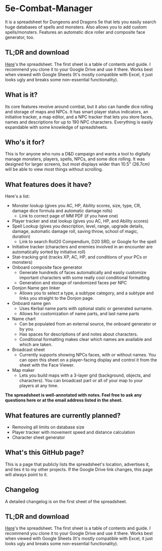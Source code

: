 # 5e-Combat-Manager
It is a spreadsheet for Dungeons and Dragons 5e that lets you easily search huge databases of spells and monsters. Also allows you to add custom spells/monsters. Features an automatic dice roller and composite face generator, too.

## TL;DR and download
[Here](https://drive.google.com/open?id=1WGKOTNFB37ucYS4P7iEuVkRPGKzEt9g1bUD0B-LbMOI)'s the spreadsheet. The first sheet is a table of contents and guide. I recommend you clone it to your Google Drive and use it there. Works best when viewed with Google Sheets (It's mostly compatible with Excel, it just looks ugly and breaks some non-essential functionality).

## What is it?
Its core features revolve around combat, but it also can handle dice rolling and storage of maps and NPCs. It has smart player status indicators, an initiative tracker, a map editor, and a NPC tracker that lets you store faces, names and descriptions for up to 190 NPC characters. Everything is easily expandable with some knowledge of spreadsheets.

## Who's it for?
This is for anyone who runs a D&D campaign and wants a tool to digitally manage monsters, players, spells, NPCs, and some dice rolling. It was designed for larger screens, but most displays wider than 10.5" (26.7cm) will be able to view most things without scrolling. 

## What features does it have?
Here's a list:
* Monster lookup (gives you AC, HP, Ability scores, size, type, CR, damage dice formula and automatic damage rolls)
   * Link to correct page of MM PDF (if you have one)
* Player tracker and stat lookup (gives you AC, HP, and Ability scores)
* Spell Lookup (gives you description, level, range, upgrade details, damage, automatic damage roll, saving throw, school of magic, duration)
   * Link to search Roll20 Compendium, D20 SRD, or Google for the spell
* Initiative tracker (characters and enemies involved in an encounter are automatically sorted by initiative roll)
* Stat-tracking grid (tracks XP, AC, HP, and conditions of your PCs or monsters)
* Onboard composite face generator
   * Generate hundreds of faces automatically and easily customize important characters with some really cool conditional formatting
   * Generation and storage of randomized faces per NPC
* Donjon Name gen linker
    * Allows you to select a type, a subtype category, and a subtype and links you straight to the Donjon page.
* Onboard name gen
   * Uses Kerbal name parts with optional static or generated surname.
   * Allows for customization of name parts, and last name parts
* Name chart
   * Can be populated from an external source, the onboard generator or by you.
   * Has spaces for descriptions of and notes about characters.
   * Conditional formatting makes clear which names are available and which are taken.
* Broadcast sheet
   * Currently supports showing NPCs faces, with or without names. You can open this sheet on a player-facing display and control it from the sheet with the Face Viewer.
* Map maker
  * Lets you build maps with a 3-layer grid (background, objects, and characters). You can broadcast part or all of your map to your players at any time.
   
**The spreadsheet is well-annotated with notes. Feel free to ask any questions here or at the email address listed in the sheet.**

## What features are currently planned?
 * Removing all limits on database size
 * Player tracker with movement speed and distance calculation
 * Character sheet generator
 
## What's this GitHub page?
This is a page that publicly lists the spreadsheet's location, advertises it, and ties it to my other projects. If the Google Drive link changes, this page will always point to it.

## Changelog
A detailed changelog is on the first sheet of the spreadsheet.

## TL;DR and download
[Here](https://drive.google.com/open?id=1WGKOTNFB37ucYS4P7iEuVkRPGKzEt9g1bUD0B-LbMOI)'s the spreadsheet. The first sheet is a table of contents and guide. I recommend you clone it to your Google Drive and use it there. Works best when viewed with Google Sheets (It's mostly compatible with Excel, it just looks ugly and breaks some non-essential functionality).
